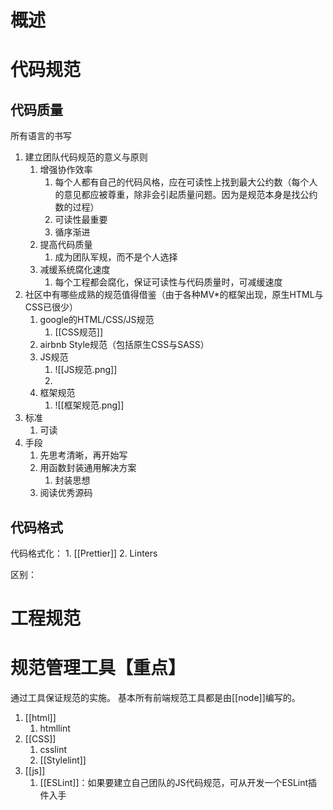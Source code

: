 # 概述
# 代码规范
## 代码质量
所有语言的书写
1. 建立团队代码规范的意义与原则
	1. 增强协作效率
		1. 每个人都有自己的代码风格，应在可读性上找到最大公约数（每个人的意见都应被尊重，除非会引起质量问题。因为是规范本身是找公约数的过程）
		2. 可读性最重要
		3. 循序渐进
	2. 提高代码质量
		1. 成为团队军规，而不是个人选择
	3. 减缓系统腐化速度
		1. 每个工程都会腐化，保证可读性与代码质量时，可减缓速度
2. 社区中有哪些成熟的规范值得借鉴（由于各种MV\*的框架出现，原生HTML与CSS已很少）
	1. google的HTML/CSS/JS规范
		1. [[CSS规范]] 
	2. airbnb Style规范（包括原生CSS与SASS）
	3. JS规范
		1. ![[JS规范.png]]
		2.  
	4. 框架规范
		1. ![[框架规范.png]]
3. 标准
	1. 可读
4. 手段
	1. 先思考清晰，再开始写
	2. 用函数封装通用解决方案
		1. 封装思想
	3. 阅读优秀源码
## 代码格式
代码格式化：
	1. [[Prettier]]
	2. Linters

区别：

# 工程规范

# 规范管理工具【重点】
通过工具保证规范的实施。
基本所有前端规范工具都是由[[node]]编写的。
1. [[html]] 
	1. htmllint
2. [[CSS]] 
	1. csslint
	2. [[Stylelint]] 
3. [[js]] 
	1. [[ESLint]]：如果要建立自己团队的JS代码规范，可从开发一个ESLint插件入手